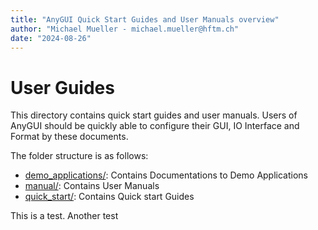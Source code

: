 ```yaml
---
title: "AnyGUI Quick Start Guides and User Manuals overview"
author: "Michael Mueller - michael.mueller@hftm.ch"
date: "2024-08-26"
---
```


# User Guides

This directory contains quick start guides and user manuals.
Users of AnyGUI should be quickly able to configure their GUI, IO Interface and Format by these documents.

The folder structure is as follows:

- [demo_applications/](demo_applications/): Contains Documentations to Demo Applications
- [manual/](manual/): Contains User Manuals
- [quick_start/](quick_start/): Contains Quick start Guides


This is a test. 
Another test